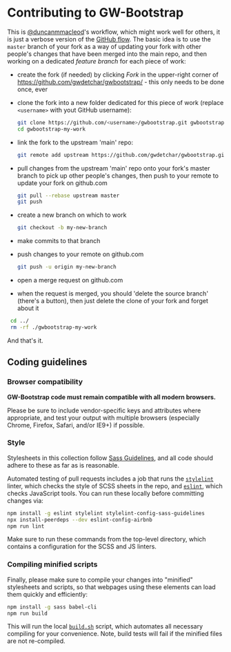 # Contributing to GW-Bootstrap

This is [@duncanmmacleod](//github.com/duncanmmacleod/)'s workflow, which might work well for others, it is just a verbose version of the [GitHub flow](https://guides.github.com/introduction/flow/).
The basic idea is to use the `master` branch of your fork as a way of updating your fork with other people's changes that have been merged into the main repo, and then  working on a dedicated _feature branch_ for each piece of work:

- create the fork (if needed) by clicking _Fork_ in the upper-right corner of https://github.com/gwdetchar/gwbootstrap/ - this only needs to be done once, ever
- clone the fork into a new folder dedicated for this piece of work (replace `<username>` with yout GitHub username):

  ```bash
  git clone https://github.com/<username>/gwbootstrap.git gwbootstrap-my-work  # change gwbootstrap-my-work as appropriate
  cd gwbootstrap-my-work
  ```
  
- link the fork to the upstream 'main' repo:

  ```bash
  git remote add upstream https://github.com/gwdetchar/gwbootstrap.git
  ```
  
- pull changes from the upstream 'main' repo onto your fork's master branch to pick up other people's changes, then push to your remote to update your fork on github.com

  ```bash
  git pull --rebase upstream master
  git push
  ```

- create a new branch on which to work

  ```bash
  git checkout -b my-new-branch
  ```
  
- make commits to that branch
- push changes to your remote on github.com

  ```bash
  git push -u origin my-new-branch
  ```

- open a merge request on github.com
- when the request is merged, you should 'delete the source branch' (there's a button), then just delete the clone of your fork and forget about it

 ```bash
  cd ../
  rm -rf ./gwbootstrap-my-work
  ```

And that's it.

## Coding guidelines

### Browser compatibility

**GW-Bootstrap code must remain compatible with all modern browsers.**

Please be sure to include vendor-specific keys and attributes where
appropriate, and test your output with multiple browsers (especially
Chrome, Firefox, Safari, and/or IE9+) if possible.

### Style

Stylesheets in this collection follow [Sass Guidelines](https://sass-guidelin.es),
and all code should adhere to these as far as is reasonable.

Automated testing of pull requests includes a job that runs the
[`stylelint`](https://stylelint.io) linter, which checks the style of SCSS
sheets in the repo, and [`eslint`](https://eslint.org), which checks
JavaScript tools. You can run these locally before committing changes via:

```bash
npm install -g eslint stylelint stylelint-config-sass-guidelines
npx install-peerdeps --dev eslint-config-airbnb
npm run lint
```
Make sure to run these commands from the top-level directory, which contains
a configuration for the SCSS and JS linters.

### Compiling minified scripts

Finally, please make sure to compile your changes into "minified" stylesheets
and scripts, so that webpages using these elements can load them quickly and
efficiently:

```bash
npm install -g sass babel-cli
npm run build
```

This will run the local [`build.sh`](build.sh) script, which automates all
necessary compiling for your convenience. Note, build tests will fail if the
minified files are not re-compiled.
